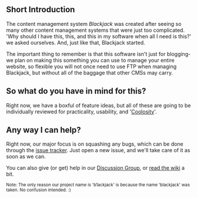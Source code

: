## Short Introduction ##

The content management system _Blackjack_ was created after seeing so many other content management systems that were just too complicated. 'Why should I have this, this, and this in my software when all I need is this?' we asked ourselves. And, just like that, Blackjack started.

The important thing to remember is that this software isn't just for blogging- we plan on making this something you can use to manage your entire website, so flexible you will not once need to use FTP when managing Blackjack, but without all of the baggage that other CMSs may carry.

## So what do you have in mind for this? ##

Right now, we have a boxful of feature ideas, but all of these are going to be individually reviewed for practicality, usability, and '[Coolosity](Coolosity.md)'.

## Any way I can help? ##

Right now, our major focus is on squashing any bugs, which can be done through the [issue tracker](http://code.google.com/p/b1ackjack/issues/list). Just open a new issue, and we'll take care of it as soon as we can.

You can also give (or get) help in our [Discussion Group](http://groups.google.com/group/b1ackjack-discuss), or [read the wiki](http://code.google.com/p/b1ackjack/w/list) a bit.


<sub>Note: The only reason our project name is 'b1ackjack' is because the name 'blackjack' was taken. No confusion intended. :)</sub>